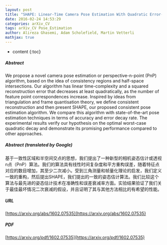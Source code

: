 ```yaml
---
layout: post
title: "SHAPE: Linear-Time Camera Pose Estimation With Quadratic Error-Decay"
date: 2016-02-24 14:53:29
categories: arXiv_CV
tags: arXiv_CV Pose_Estimation
author: Alireza Ghasemi, Adam Scholefield, Martin Vetterli
mathjax: true
---
```


* content
{:toc}

##### Abstract
We propose a novel camera pose estimation or perspective-n-point (PnP) algorithm, based on the idea of consistency regions and half-space intersections. Our algorithm has linear time-complexity and a squared reconstruction error that decreases at least quadratically, as the number of feature point correspondences increase. Inspired by ideas from triangulation and frame quantisation theory, we define consistent reconstruction and then present SHAPE, our proposed consistent pose estimation algorithm. We compare this algorithm with state-of-the-art pose estimation techniques in terms of accuracy and error decay rate. The experimental results verify our hypothesis on the optimal worst-case quadratic decay and demonstrate its promising performance compared to other approaches.

##### Abstract (translated by Google)
基于一致性区域和半空间交点的思想，我们提出了一种新型的相机姿态估计或透视n点（PnP）算法。我们的算法具有线性时间复杂度和平方重构误差，随着特征点对应的数目增加，其至少二次减小。受到三角测量和帧量化理论的启发，我们定义一致的重构，然后提出SHAPE，我们提出的一致的姿态估计算法。我们比较这个算法与最先进的姿态估计技术在准确性和误差衰减率方面。实验结果验证了我们关于最佳最坏情况二次衰减的假设，并且证明了其与其他方法相比的有希望的性能。

##### URL
[https://arxiv.org/abs/1602.07535](https://arxiv.org/abs/1602.07535)

##### PDF
[https://arxiv.org/pdf/1602.07535](https://arxiv.org/pdf/1602.07535)

